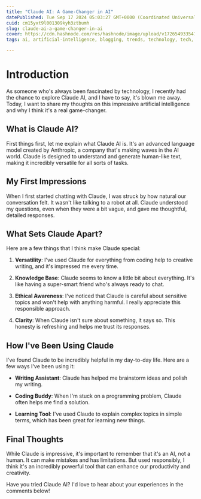 ```yaml
---
title: "Claude AI: A Game-Changer in AI"
datePublished: Tue Sep 17 2024 05:03:27 GMT+0000 (Coordinated Universal Time)
cuid: cm15yxt9l001309kyh3ztbumh
slug: claude-ai-a-game-changer-in-ai
cover: https://cdn.hashnode.com/res/hashnode/image/upload/v1726549335479/dd347b44-f5c2-4b0c-ba64-72cdfee60141.png
tags: ai, artificial-intelligence, blogging, trends, technology, tech, hashnode, hashnodecommunity, technical-writing-1, hashnodebootcamp, blogswithcc, ai-tools, claudeai, claude-ai, claude-3

---
```


# Introduction

As someone who's always been fascinated by technology, I recently had the chance to explore Claude AI, and I have to say, it's blown me away. Today, I want to share my thoughts on this impressive artificial intelligence and why I think it's a real game-changer.

## What is Claude AI?

First things first, let me explain what Claude AI is. It's an advanced language model created by Anthropic, a company that's making waves in the AI world. Claude is designed to understand and generate human-like text, making it incredibly versatile for all sorts of tasks.

## My First Impressions

When I first started chatting with Claude, I was struck by how natural our conversation felt. It wasn't like talking to a robot at all. Claude understood my questions, even when they were a bit vague, and gave me thoughtful, detailed responses.

## What Sets Claude Apart?

Here are a few things that I think make Claude special:

1. **Versatility**: I've used Claude for everything from coding help to creative writing, and it's impressed me every time.
    
2. **Knowledge Base**: Claude seems to know a little bit about everything. It's like having a super-smart friend who's always ready to chat.
    
3. **Ethical Awareness**: I've noticed that Claude is careful about sensitive topics and won't help with anything harmful. I really appreciate this responsible approach.
    
4. **Clarity**: When Claude isn't sure about something, it says so. This honesty is refreshing and helps me trust its responses.
    

## How I've Been Using Claude

I've found Claude to be incredibly helpful in my day-to-day life. Here are a few ways I've been using it:

* **Writing Assistant**: Claude has helped me brainstorm ideas and polish my writing.
    
* **Coding Buddy**: When I'm stuck on a programming problem, Claude often helps me find a solution.
    
* **Learning Tool**: I've used Claude to explain complex topics in simple terms, which has been great for learning new things.
    

## Final Thoughts

While Claude is impressive, it's important to remember that it's an AI, not a human. It can make mistakes and has limitations. But used responsibly, I think it's an incredibly powerful tool that can enhance our productivity and creativity.

Have you tried Claude AI? I'd love to hear about your experiences in the comments below!
